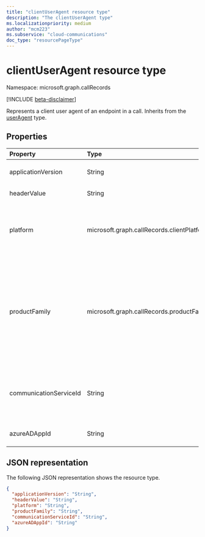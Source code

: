 ```yaml
---
title: "clientUserAgent resource type"
description: "The clientUserAgent type"
ms.localizationpriority: medium
author: "mcm223"
ms.subservice: "cloud-communications"
doc_type: "resourcePageType"
---
```


# clientUserAgent resource type

Namespace: microsoft.graph.callRecords

[!INCLUDE [beta-disclaimer](../../includes/beta-disclaimer.md)]

Represents a client user agent of an endpoint in a call. Inherits from
the [userAgent](callrecords-useragent.md) type.

## Properties

| Property     | Type        | Description |
|:-------------|:------------|:------------|
|applicationVersion|String|Identifies the version of application software used by this endpoint.|
|headerValue|String|User-agent header value reported by this endpoint.|
|platform|microsoft.graph.callRecords.clientPlatform|Identifies the platform used by this endpoint. Possible values are: `unknown`, `windows`, `macOS`, `iOS`, `android`, `web`, `ipPhone`, `roomSystem`, `surfaceHub`, `holoLens`, `unknownFutureValue`.|
|productFamily|microsoft.graph.callRecords.productFamily|Identifies the family of application software used by this endpoint. Possible values are: `unknown`, `teams`, `skypeForBusiness`, `lync`, `unknownFutureValue`, `azureCommunicationServices`.  Note that you must use the `Prefer: include-unknown-enum-members` request header to get the following value(s) in this [evolvable enum](/graph/best-practices-concept#handling-future-members-in-evolvable-enumerations): `azureCommunicationServices`.|
|communicationServiceId|String|Immutable resource identifier of the Azure Communication Service associated with this endpoint based on [Communication Services APIs](https://azure.microsoft.com/services/communication-services/).|
|azureADAppId|String|The unique identifier of the Microsoft Entra application used by this endpoint.|

## JSON representation

The following JSON representation shows the resource type.

<!-- {
  "blockType": "resource",
  "optionalProperties": [

  ],
  "@odata.type": "microsoft.graph.callRecords.clientUserAgent",
  "baseType": "microsoft.graph.callRecords.userAgent"
}-->

```json
{
  "applicationVersion": "String",
  "headerValue": "String",
  "platform": "String",
  "productFamily": "String",
  "communicationServiceId": "String",
  "azureADAppId": "String"
}
```

<!-- uuid: 16cd6b66-4b1a-43a1-adaf-3a886856ed98
2019-02-04 14:57:30 UTC -->
<!-- {
  "type": "#page.annotation",
  "description": "clientUserAgent resource",
  "keywords": "",
  "section": "documentation",
  "tocPath": ""
}-->
